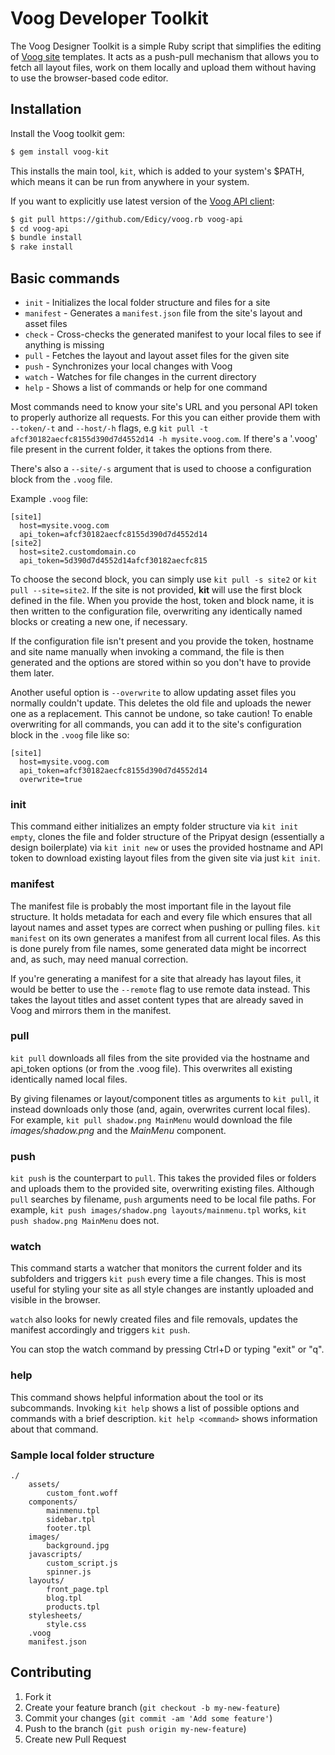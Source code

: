 # Voog Developer Toolkit

The Voog Designer Toolkit is a simple Ruby script that simplifies the editing
of [Voog site](http://www.voog.com) templates. It acts as a push-pull mechanism that allows you to
fetch all layout files, work on them locally and upload them without having to 
use the browser-based code editor.

## Installation

Install the Voog toolkit gem:

```bash
$ gem install voog-kit
```

This installs the main tool, `kit`, which is added to your system's $PATH, which
means it can be run from anywhere in your system.

If you want to explicitly use latest version of the [Voog API client](https://github.com/Edicy/voog.rb):

```bash
$ git pull https://github.com/Edicy/voog.rb voog-api
$ cd voog-api
$ bundle install
$ rake install
```

## Basic commands

* `init`     - Initializes the local folder structure and files for a site
* `manifest` - Generates a `manifest.json` file from the site's layout and asset files
* `check`    - Cross-checks the generated manifest to your local files to see if anything is missing
* `pull`     - Fetches the layout and layout asset files for the given site
* `push`     - Synchronizes your local changes with Voog
* `watch`    - Watches for file changes in the current directory
* `help`     - Shows a list of commands or help for one command

Most commands need to know your site's URL and you personal API token to properly authorize all
requests. For this you can either provide them with `--token/-t` and `--host/-h` 
flags, e.g `kit pull -t afcf30182aecfc8155d390d7d4552d14 -h mysite.voog.com`. If there's a '.voog' file
present in the current folder, it takes the options from there.

There's also a `--site/-s` argument that is used to choose a configuration block from the `.voog` file.

Example `.voog` file:

```
[site1]
  host=mysite.voog.com
  api_token=afcf30182aecfc8155d390d7d4552d14
[site2]
  host=site2.customdomain.co
  api_token=5d390d7d4552d14afcf30182aecfc815
```

To choose the second block, you can simply use `kit pull -s site2` or `kit pull --site=site2`.
If the site is not provided, **kit** will use the first block defined in the file.
When you provide the host, token and block name, it is then written to the configuration file, overwriting
any identically named blocks or creating a new one, if necessary.

If the configuration file isn't present and you provide the token, hostname and site name manually when invoking a
command, the file is then generated and the options are stored within so you don't have to provide them
later.

Another useful option is `--overwrite` to allow updating asset files you normally couldn't update. This deletes the 
old file and uploads the newer one as a replacement. This cannot be undone, so take caution!
To enable overwriting for all commands, you can add it to the site's configuration block in the `.voog` file like so:

```
[site1]
  host=mysite.voog.com
  api_token=afcf30182aecfc8155d390d7d4552d14
  overwrite=true
```

### init

This command either initializes an empty folder structure via `kit init empty`, clones the file and folder
structure of the Pripyat design (essentially a design boilerplate) via `kit init new` or uses the provided
hostname and API token to download existing layout files from the given site via just `kit init`.

### manifest

The manifest file is probably the most important file in the layout file structure. It holds metadata for each
and every file which ensures that all layout names and asset types are correct when pushing or pulling files.
`kit manifest` on its own generates a manifest from all current local files. As this is done purely from file
names, some generated data might be incorrect and, as such, may need manual correction.

If you're generating a 
manifest for a site that already has layout files, it would be better to use the `--remote` flag to use remote
data instead. This takes the layout titles and asset content types that are already saved in Voog and mirrors 
them in the manifest. 

### pull

`kit pull` downloads all files from the site provided via the hostname and api_token options (or from the .voog 
file). This overwrites all existing identically named local files.

By giving filenames or layout/component titles as arguments to `kit pull`, it instead downloads only those (and, 
again, overwrites current local files). For example, `kit pull shadow.png MainMenu` would download the file *images/shadow.png*
and the *MainMenu* component.

### push

`kit push` is the counterpart to `pull`. This takes the provided files or folders and uploads them to the provided
site, overwriting existing files. Although `pull` searches by filename, `push` arguments need to be local file paths.
For example, `kit push images/shadow.png layouts/mainmenu.tpl` works, `kit push shadow.png MainMenu` does not.

### watch

This command starts a watcher that monitors the current folder and its subfolders and triggers `kit push` every time
a file changes. This is most useful for styling your site as all style changes are instantly uploaded and visible in
the browser.

`watch` also looks for newly created files and file removals, updates the manifest accordingly and triggers `kit push`. 

You can stop the watch command by pressing Ctrl+D or typing "exit" or "q".

### help

This command shows helpful information about the tool or its subcommands. Invoking `kit help` shows a list of possible
options and commands with a brief description. `kit help <command>` shows information about that command.

### Sample local folder structure

```
./
    assets/
        custom_font.woff
    components/
        mainmenu.tpl
        sidebar.tpl
        footer.tpl
    images/
        background.jpg
    javascripts/
        custom_script.js
        spinner.js
    layouts/
        front_page.tpl
        blog.tpl
        products.tpl
    stylesheets/
        style.css
    .voog
    manifest.json
```

## Contributing

1. Fork it
2. Create your feature branch (`git checkout -b my-new-feature`)
3. Commit your changes (`git commit -am 'Add some feature'`)
4. Push to the branch (`git push origin my-new-feature`)
5. Create new Pull Request

